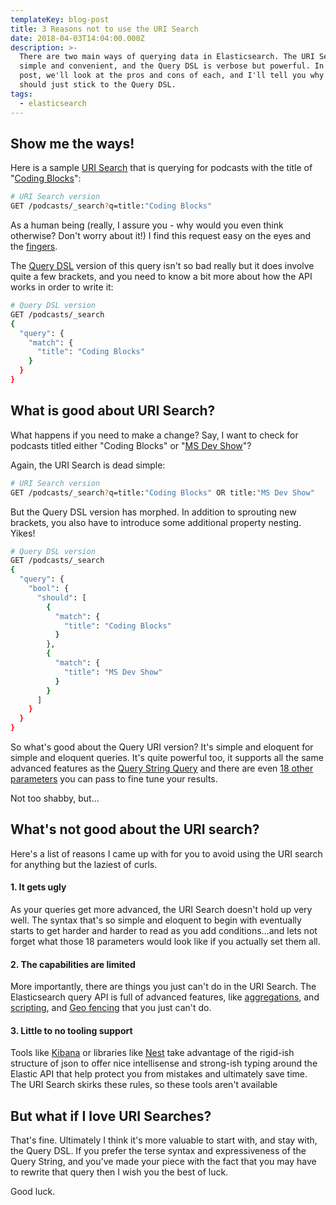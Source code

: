 ```yaml
---
templateKey: blog-post
title: 3 Reasons not to use the URI Search
date: 2018-04-03T14:04:00.000Z
description: >-
  There are two main ways of querying data in Elasticsearch. The URI Search is
  simple and convenient, and the Query DSL is verbose but powerful. In this
  post, we'll look at the pros and cons of each, and I'll tell you why you
  should just stick to the Query DSL.
tags:
  - elasticsearch
---
```

## Show me the ways!
Here is a sample [URI Search](https://www.elastic.co/guide/en/elasticsearch/reference/current/search-uri-request.html) that is querying for podcasts with the title of "[Coding Blocks](https://www.codingblocks.net)":

```bash
# URI Search version
GET /podcasts/_search?q=title:"Coding Blocks"
```

As a human being (really, I assure you - why would you even think otherwise? Don't worry about it!) I find this request easy on the eyes and the [fingers](https://www.hanselman.com/blog/DoTheyDeserveTheGiftOfYourKeystrokes.aspx).

The [Query DSL](https://www.elastic.co/guide/en/elasticsearch/reference/current/query-dsl.html) version of this query isn't so bad really but it does involve quite a few brackets, and you need to know a bit more about how the API works in order to write it:

```bash
# Query DSL version
GET /podcasts/_search
{
  "query": {
    "match": {
      "title": "Coding Blocks"
    }
  }
}
```


## What is good about URI Search?
What happens if you need to make a change? Say, I want to check for podcasts titled either "Coding Blocks" or "[MS Dev Show](https://msdevshow.com/)"?

Again, the URI Search is dead simple:

```bash
# URI Search version
GET /podcasts/_search?q=title:"Coding Blocks" OR title:"MS Dev Show"
```

But the Query DSL version has morphed. In addition to sprouting new brackets, you also have to introduce some additional property nesting. Yikes!

```bash
# Query DSL version
GET /podcasts/_search
{
  "query": {
    "bool": {
      "should": [
        {
          "match": {
            "title": "Coding Blocks"
          }
        },
        {
          "match": {
            "title": "MS Dev Show"
          }
        }
      ]
    }
  }
}
````

So what's good about the Query URI version? It's simple and eloquent for simple and eloquent queries. It's quite powerful too, it supports all the same advanced features as the [Query String Query](https://www.elastic.co/guide/en/elasticsearch/reference/6.7/query-dsl-query-string-query.html) and there are even [18 other parameters](https://www.elastic.co/guide/en/elasticsearch/reference/6.7/search-uri-request.html) you can pass to fine tune your results.

Not too shabby, but...

## What's not good about the URI search?

Here's a list of reasons I came up with for you to avoid using the URI search for anything but the laziest of curls.

#### 1. It gets ugly

As your queries get more advanced, the URI Search doesn't hold up very well. The syntax that's so simple and eloquent to begin with eventually starts to get harder and harder to read as you add conditions...and lets not forget what those 18 parameters would look like if you actually set them all.

#### 2. The capabilities are limited

More importantly, there are things you just can't do in the URI Search. The Elasticsearch query API is full of advanced features, like [aggregations](https://www.elastic.co/guide/en/elasticsearch/reference/current/search-aggregations.html), and [scripting](https://www.elastic.co/guide/en/elasticsearch/reference/current/search-request-script-fields.html), and [Geo fencing](https://www.elastic.co/guide/en/elasticsearch/reference/current/geo-queries.html) that you just can't do.

#### 3. Little to no tooling support
Tools like [Kibana](https://www.elastic.co/products/kibana) or libraries like [Nest](https://github.com/elastic/elasticsearch-net) take advantage of the rigid-ish structure of json to offer nice intellisense and strong-ish typing around the Elastic API that help protect you from mistakes and ultimately save time. The URI Search skirks these rules, so these tools aren't available

## But what if I love URI Searches?
That's fine. Ultimately I think it's more valuable to start with, and stay with, the Query DSL. If you prefer the terse syntax and expressiveness of the Query String, and you've made your piece with the fact that you may have to rewrite that query then I wish you the best of luck.

Good luck.
